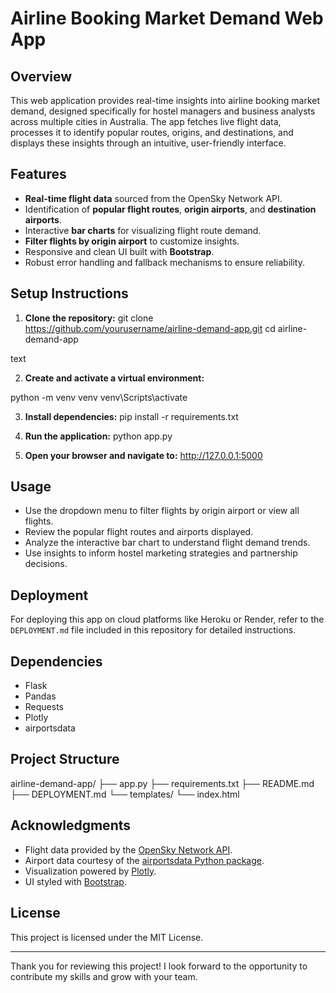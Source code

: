 # Airline Booking Market Demand Web App

## Overview

This web application provides real-time insights into airline booking market demand, designed specifically for hostel managers and business analysts across multiple cities in Australia. The app fetches live flight data, processes it to identify popular routes, origins, and destinations, and displays these insights through an intuitive, user-friendly interface.

## Features

- **Real-time flight data** sourced from the OpenSky Network API.
- Identification of **popular flight routes**, **origin airports**, and **destination airports**.
- Interactive **bar charts** for visualizing flight route demand.
- **Filter flights by origin airport** to customize insights.
- Responsive and clean UI built with **Bootstrap**.
- Robust error handling and fallback mechanisms to ensure reliability.

## Setup Instructions

1. **Clone the repository:**
git clone https://github.com/yourusername/airline-demand-app.git
cd airline-demand-app

text

2. **Create and activate a virtual environment:**

  python -m venv venv
  venv\Scripts\activate
  


3. **Install dependencies:**
pip install -r requirements.txt



4. **Run the application:**
python app.py



5. **Open your browser and navigate to:**
http://127.0.0.1:5000



## Usage

- Use the dropdown menu to filter flights by origin airport or view all flights.
- Review the popular flight routes and airports displayed.
- Analyze the interactive bar chart to understand flight demand trends.
- Use insights to inform hostel marketing strategies and partnership decisions.

## Deployment

For deploying this app on cloud platforms like Heroku or Render, refer to the `DEPLOYMENT.md` file included in this repository for detailed instructions.

## Dependencies

- Flask
- Pandas
- Requests
- Plotly
- airportsdata

## Project Structure

airline-demand-app/
├── app.py
├── requirements.txt
├── README.md
├── DEPLOYMENT.md
└── templates/
└── index.html


## Acknowledgments

- Flight data provided by the [OpenSky Network API](https://opensky-network.org/apidoc/rest.html).
- Airport data courtesy of the [airportsdata Python package](https://pypi.org/project/airportsdata/).
- Visualization powered by [Plotly](https://plotly.com/python/).
- UI styled with [Bootstrap](https://getbootstrap.com/).

## License

This project is licensed under the MIT License.

---

Thank you for reviewing this project! I look forward to the opportunity to contribute my skills and grow with your team.